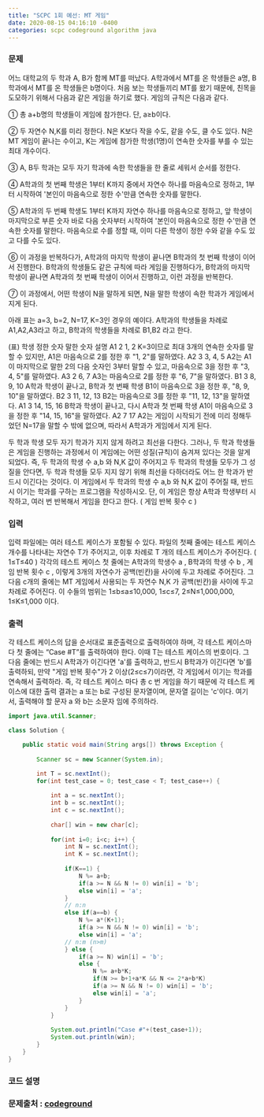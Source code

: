```yaml
---
title: "SCPC 1회 예선: MT 게임"
date: 2020-08-15 04:16:10 -0400
categories: scpc codeground algorithm java
---
```


### 문제
어느 대학교의 두 학과 A, B가 함께 MT를 떠났다. A학과에서 MT를 온 학생들은 a명, B학과에서 MT를 온 학생들은 b명이다.
처음 보는 학생들끼리 MT를 왔기 때문에, 친목을 도모하기 위해서 다음과 같은 게임을 하기로 했다. 게임의 규칙은 다음과 같다.

① 총 a+b명의 학생들이 게임에 참가한다. 단, a≥b이다.

② 두 자연수 N,K를 미리 정한다. N은 K보다 작을 수도, 같을 수도, 클 수도 있다.
    N은 MT 게임이 끝나는 수이고, K는 게임에 참가한 학생(1명)이 연속한 숫자를 부를 수 있는 최대 개수이다.

③ A, B두 학과는 모두 자기 학과에 속한 학생들을 한 줄로 세워서 순서를 정한다.

④ A학과의 첫 번째 학생은 1부터 K까지 중에서 자연수 하나를 마음속으로 정하고,
    1부터 시작하여 '본인이 마음속으로 정한 수'만큼 연속한 숫자를 말한다. 

⑤ A학과의 두 번째 학생도 1부터 K까지 자연수 하나를 마음속으로 정하고,
    앞 학생이 마지막으로 부른 숫자 바로 다음 숫자부터 시작하여 '본인이 마음속으로 정한 수'만큼 연속한 숫자를 말한다.
    마음속으로 수를 정할 때, 이미 다른 학생이 정한 수와 같을 수도 있고 다를 수도 있다. 

⑥ 이 과정을 반복하다가, A학과의 마지막 학생이 끝나면 B학과의 첫 번째 학생이 이어서 진행한다.
    B학과의 학생들도 같은 규칙에 따라 게임을 진행하다가,
    B학과의 마지막 학생이 끝나면 A학과의 첫 번째 학생이 이어서 진행하고, 이런 과정을 반복한다. 

⑦ 이 과정에서, 어떤 학생이 N을 말하게 되면, N을 말한 학생이 속한 학과가 게임에서 지게 된다. 

아래 표는 a=3, b=2, N=17, K=3인 경우의 예이다.
A학과의 학생들을 차례로 A1,A2,A3라고 하고, B학과의 학생들을 차례로 B1,B2 라고 한다. 

(표)
학생	정한 숫자	말한 숫자	설명
A1	2	1, 2	K=3이므로 최대 3개의 연속한 숫자를 말할 수 있지만,
A1은 마음속으로 2를 정한 후 "1, 2"를 말하였다.
A2	3	3, 4, 5	A2는 A1이 마지막으로 말한 2의 다음 숫자인 3부터 말할
수 있고, 마음속으로 3을 정한 후 "3, 4, 5"를 말하였다.
A3	2	6, 7	A3는 마음속으로 2를 정한 후 "6, 7"을 말하였다.
B1	3	8, 9, 10	A학과 학생이 끝나고, B학과 첫 번째 학생 B1이
마음속으로 3을 정한 후, "8, 9, 10"을 말하였다.
B2	3	11, 12, 13	B2는 마음속으로 3를 정한 후 "11, 12, 13"을 말하였다.
A1	3	14, 15, 16	B학과 학생이 끝나고, 다시 A학과 첫 번째 학생 A1이
 마음속으로 3을 정한 후 "14, 15, 16"을 말하였다.
A2	7	17	A2는 게임이 시작되기 전에 미리 정해두었던 N=17을
말할 수 밖에 없으며, 따라서 A학과가 게임에서 지게 된다.


두 학과 학생 모두 자기 학과가 지지 않게 하려고 최선을 다한다.
그러나, 두 학과 학생들은 게임을 진행하는 과정에서 이 게임에는 어떤 성질(규칙)이 숨겨져 있다는 것을 알게 되었다.
즉, 두 학과의 학생 수 a,b 와 N,K 값이 주어지고 두 학과의 학생들 모두가 그 성질을 안다면,
두 학과 학생들 모두 지지 않기 위해 최선을 다하더라도 어느 한 학과가 반드시 이긴다는 것이다.
이 게임에서 두 학과의 학생 수 a,b 와 N,K 값이 주어질 때, 반드시 이기는 학과를 구하는 프로그램을 작성하시오.
단, 이 게임은 항상 A학과 학생부터 시작하고, 여러 번 반복해서 게임을 한다고 한다. ( 게임 반복 횟수 c )


### 입력
입력 파일에는 여러 테스트 케이스가 포함될 수 있다.
파일의 첫째 줄에는 테스트 케이스 개수를 나타내는 자연수 T가 주어지고,
이후 차례로 T 개의 테스트 케이스가 주어진다. ( 1≤T≤40 )
각각의 테스트 케이스 첫 줄에는 A학과의 학생수 a , B학과의 학생 수 b , 게임 반복 횟수 c ,
이렇게 3개의 자연수가 공백(빈칸)을 사이에 두고 차례로 주어진다.
그 다음 c개의 줄에는 MT 게임에서 사용되는 두 자연수  N,K 가 공백(빈칸)을 사이에 두고 차례로 주어진다.
이 수들의 범위는  1≤b≤a≤10,000,   1≤c≤7,   2≤N≤1,000,000,   1≤K≤1,000 이다.

### 출력
각 테스트 케이스의 답을 순서대로 표준출력으로 출력하여야 하며,
각 테스트 케이스마다 첫 줄에는 “Case #T”를 출력하여야 한다. 이때 T는 테스트 케이스의 번호이다.
그 다음 줄에는 반드시 A학과가 이긴다면 'a'를 출력하고, 반드시 B학과가 이긴다면 'b'를 출력하되,
만약 "게임 반복 횟수"가 2 이상(2≤c≤7)이라면, 각 게임에서 이기는 학과를 연속해서 출력하라.
즉, 각 테스트 케이스 마다 총 c 번 게임을 하기 때문에 각 테스트 케이스에 대한 출력 결과는 a 또는 b로 구성된 문자열이며,
문자열 길이는 'c'이다. 여기서, 출력해야 할 문자 a 와 b는 소문자 임에 주의하라.

```java
import java.util.Scanner;

class Solution {

	public static void main(String args[]) throws Exception	{
		
		Scanner sc = new Scanner(System.in);

		int T = sc.nextInt();
		for(int test_case = 0; test_case < T; test_case++) {
			
			int a = sc.nextInt();
			int b = sc.nextInt();
			int c = sc.nextInt();
			
			char[] win = new char[c];
			
			for(int i=0; i<c; i++) {
				int N = sc.nextInt();
				int K = sc.nextInt();
				
				if(K==1) {
					N %= a+b;
					if(a >= N && N != 0) win[i] = 'b';
					else win[i] = 'a';
				}
				// n:n
				else if(a==b) {
					N %= a*(K+1);
					if(a >= N && N != 0) win[i] = 'b';
					else win[i] = 'a';
				// n:m (n>m)
				} else {
					if(a >= N) win[i] = 'b';
					else {
						N %= a+b*K;
						if(N >= b+1+a*K && N <= 2*a+b*K)
						if(a >= N && N != 0) win[i] = 'b';
						else win[i] = 'a';
					}
				}
			}
			
			System.out.println("Case #"+(test_case+1));
			System.out.println(win);
		}
	}
}
```

### 코드 설명


### 문제출처 : [codeground]

[codeground]: https://www.codeground.org
